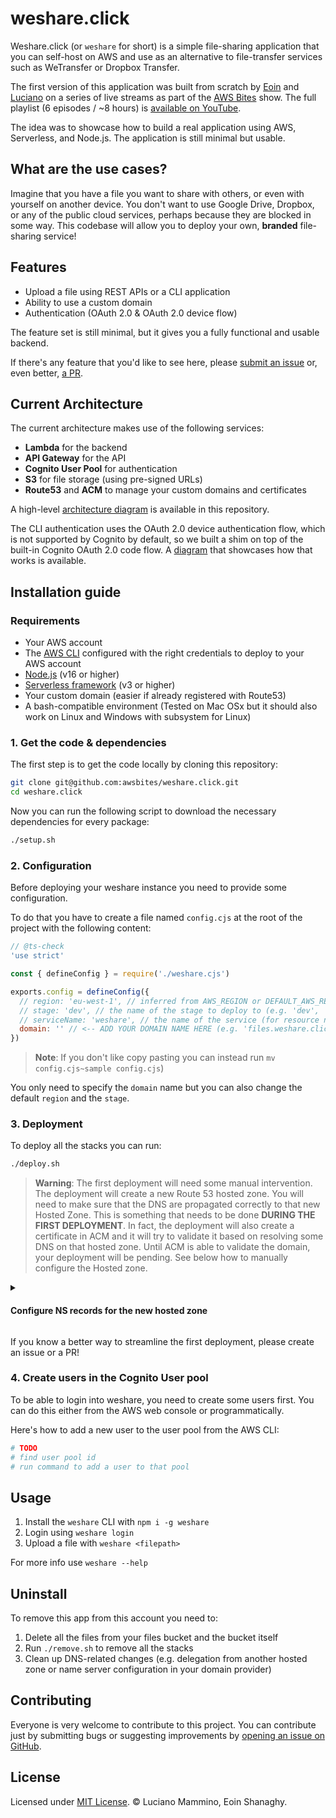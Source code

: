 # weshare.click

Weshare.click (or `weshare` for short) is a simple file-sharing application that you can self-host on AWS and use as an alternative to file-transfer services such as WeTransfer or Dropbox Transfer.

The first version of this application was built from scratch by [Eoin](https://twitter.com/eoins) and [Luciano](https://twitter.com/loige) on a series of live streams as part of the [AWS Bites](https://awsbites.com) show. The full playlist (6 episodes / ~8 hours) is [available on YouTube](https://www.youtube.com/playlist?list=PLAWXFhe0N1vI1_z-06EzJ22pz95_gBrId).

The idea was to showcase how to build a real application using AWS, Serverless, and Node.js. The application is still minimal but usable.


## What are the use cases?

Imagine that you have a file you want to share with others, or even with yourself on another device. You don't want to use Google Drive, Dropbox, or any of the public cloud services, perhaps because they are blocked in some way.
This codebase will allow you to deploy your own, **branded** file-sharing service!


## Features

 - Upload a file using REST APIs or a CLI application
 - Ability to use a custom domain
 - Authentication (OAuth 2.0 & OAuth 2.0 device flow)

The feature set is still minimal, but it gives you a fully functional and usable backend.

If there's any feature that you'd like to see here, please [submit an issue](https://github.com/awsbites/weshare.click/issues/new) or, even better, [a PR](https://github.com/awsbites/weshare.click/compare).


## Current Architecture

The current architecture makes use of the following services:

  - **Lambda** for the backend
  - **API Gateway** for the API
  - **Cognito User Pool** for authentication
  - **S3** for file storage (using pre-signed URLs)
  - **Route53** and **ACM** to manage your custom domains and certificates


A high-level [architecture diagram](./arch-diag.png) is available in this repository.

The CLI authentication uses the OAuth 2.0 device authentication flow, which is not supported by Cognito by default, so we built a shim on top of the built-in Cognito OAuth 2.0 code flow. A [diagram](./auth-flow.png) that showcases how that works is available.


## Installation guide

### Requirements

  - Your AWS account
  - The [AWS CLI](https://aws.amazon.com/cli/) configured with the right credentials to deploy to your AWS account
  - [Node.js](https://nodejs.org/) (v16 or higher)
  - [Serverless framework](https://www.serverless.com/framework) (v3 or higher)
  - Your custom domain (easier if already registered with Route53)
  - A bash-compatible environment (Tested on Mac OSx but it should also work on Linux and Windows with subsystem for Linux)


### 1. Get the code & dependencies

The first step is to get the code locally by cloning this repository:

```bash
git clone git@github.com:awsbites/weshare.click.git
cd weshare.click
```

Now you can run the following script to download the necessary dependencies for every package:

```bash
./setup.sh
```

### 2. Configuration

Before deploying your weshare instance you need to provide some configuration.

To do that you have to create a file named `config.cjs` at the root of the project with the following content:

```js
// @ts-check
'use strict'

const { defineConfig } = require('./weshare.cjs')

exports.config = defineConfig({
  // region: 'eu-west-1', // inferred from AWS_REGION or DEFAULT_AWS_REGION (or 'eu-west-1' if not set)
  // stage: 'dev', // the name of the stage to deploy to (e.g. 'dev', 'prod')
  // serviceName: 'weshare', // the name of the service (for resource naming)
  domain: '' // <-- ADD YOUR DOMAIN NAME HERE (e.g. 'files.weshare.click' or 'weshare.click')
})
```

> **Note**: If you don't like copy pasting you can instead run `mv config.cjs~sample config.cjs`)

You only need to specify the `domain` name but you can also change the default `region` and the `stage`.



### 3. Deployment

To deploy all the stacks you can run:

```bash
./deploy.sh
```

> **Warning**: The first deployment will need some manual intervention. The deployment will create a new Route 53 hosted zone. You will need to make sure that the DNS are propagated correctly to that new Hosted Zone. This is something that needs to be done **DURING THE FIRST DEPLOYMENT**. In fact, the deployment will also create a certificate in ACM and it will try to validate it based on resolving some DNS on that hosted zone. Until ACM is able to validate the domain, your deployment will be pending. See below how to manually configure the Hosted zone.

<details>
  <summary><h4>Configure NS records for the new hosted zone</h4></summary>

When the new hosted zone is created it gets an `NS` record that contains 4 different name servers. You will need to update your domain configuration (in your domain provider site) to point to the nameserver to the 4 name servers in this record.

If you need a one-liner on how to get the name servers:

```bash
export DOMAIN='example.com' # <-- replace with your actual domain name
aws route53 get-hosted-zone --id $(aws route53 list-hosted-zones-by-name --dns-name $DOMAIN | jq -r .HostedZones[0].Id) | jq -r .DelegationSet.NameServers[]
```

If you are using a subdomain (e.g. `files.example.com`) and you are managing the top-level domain  (e.g. `example.com`) with a Hosted Zone in Route53, you can configure a name server delegation with:

```bash
export TOP_LEVEL_DOMAIN='example.com'
export DOMAIN='files.example.com'
export HOSTED_ZONE_ID=$(aws route53 list-hosted-zones-by-name --dns-name $TOP_LEVEL_DOMAIN | jq -r .HostedZones[0].Id)
export NAMESERVERS=$(aws route53 get-hosted-zone --id $HOSTED_ZONE_ID | jq '.DelegationSet.NameServers | map({Value: .})')
export COMMAND=$(cat << EOF
{
  "Comment": "delegating subdomain to hosted zone",
  "Changes": [
    {
      "Action": "UPSERT",
      "ResourceRecordSet": {
        "Name": "${DOMAIN}",
        "Type": "NS",
        "TTL": 300,
        "ResourceRecords":  ${NAMESERVERS}
      }
    }
  ]
}
EOF
)
aws route53 change-resource-record-sets --hosted-zone-id $HOSTED_ZONE_ID --change-batch "${COMMAND}"
```

Of course, if this looks like too much code, you can do the same on the AWS web console! 😎


</details>

If you know a better way to streamline the first deployment, please create an issue or a PR!


### 4. Create users in the Cognito User pool

To be able to login into weshare, you need to create some users first. You can do this either from the AWS web console or programmatically.

Here's how to add a new user to the user pool from the AWS CLI:

```bash
# TODO
# find user pool id
# run command to add a user to that pool
```


## Usage

  1. Install the `weshare` CLI with `npm i -g weshare`
  2. Login using `weshare login`
  3. Upload a file with `weshare <filepath>`

For more info use `weshare --help`


## Uninstall

To remove this app from this account you need to:

  1. Delete all the files from your files bucket and the bucket itself
  2. Run `./remove.sh` to remove all the stacks
  3. Clean up DNS-related changes (e.g. delegation from another hosted zone or name server configuration in your domain provider)


## Contributing

Everyone is very welcome to contribute to this project.
You can contribute just by submitting bugs or suggesting improvements by
[opening an issue on GitHub](https://github.com/awsbites/weshare.click).

## License

Licensed under [MIT License](LICENSE). © Luciano Mammino, Eoin Shanaghy.

